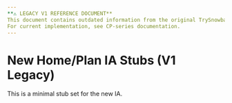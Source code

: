 ```yaml
---
**⚠️ LEGACY V1 REFERENCE DOCUMENT**
This document contains outdated information from the original TrySnowball frontend.
For current implementation, see CP-series documentation.
---
```


# New Home/Plan IA Stubs (V1 Legacy)

This is a minimal stub set for the new IA.